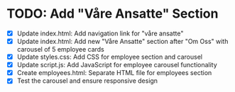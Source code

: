 # TODO: Add "Våre Ansatte" Section

- [x] Update index.html: Add navigation link for "våre ansatte"
- [x] Update index.html: Add new "Våre Ansatte" section after "Om Oss" with carousel of 5 employee cards
- [x] Update styles.css: Add CSS for employee section and carousel
- [x] Update script.js: Add JavaScript for employee carousel functionality
- [x] Create employees.html: Separate HTML file for employees section
- [x] Test the carousel and ensure responsive design
